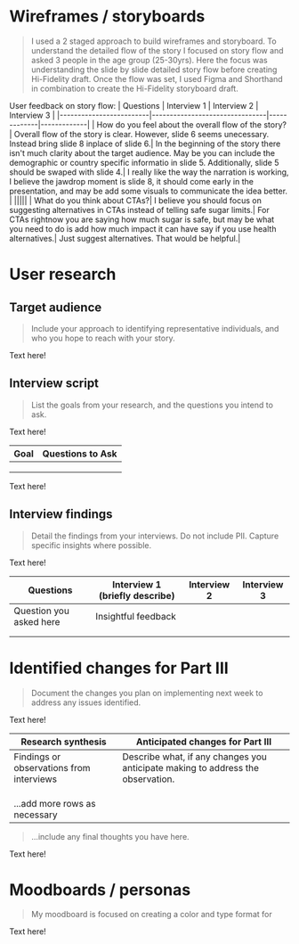 
# Wireframes / storyboards
> I used a 2 staged approach to build wireframes and storyboard. To understand the detailed flow of the story I focused on story flow and asked 3 people in the age group (25-30yrs). Here the focus was understanding the slide by slide detailed story flow before creating Hi-Fidelity draft. Once the flow was set, I used Figma and Shorthand in combination to create the Hi-Fidelity storyboard draft.

User feedback on story flow:
| Questions               | Interview 1  | Interview 2 | Interview 3 |
|-------------------------|--------------------------------|-------------|-------------|
| How do you feel about the overall flow of the story? | Overall flow of the story is clear. However, slide 6 seems unecessary. Instead bring slide 8 inplace of slide 6.| In the beginning of the story there isn't much clarity about the target audience. May be you can include the demographic or country specific informatio in slide 5. Additionally, slide 5 should be swaped with slide 4.| I really like the way the narration is working, I believe the jawdrop moment is slide 8, it should come early in the presentation, and may be add some visuals to communicate the idea better. |
|||||
| What do you think about CTAs?| I believe you should focus on suggesting alternatives in CTAs instead of telling safe sugar limits.| For CTAs rightnow you are saying how much sugar is safe, but may be what you need to do is add how much impact it can have say if you use health alternatives.| Just suggest alternatives. That would be helpful.|

# User research 

## Target audience
> Include your approach to identifying representative individuals, and who you hope to reach with your story. 

Text here!

## Interview script
> List the goals from your research, and the questions you intend to ask. 

Text here!

| Goal | Questions to Ask |
|------|------------------|
|      |                  |
|      |                  |
|      |                  |


Text here!

## Interview findings
> Detail the findings from your interviews.  Do not include PII.  Capture specific insights where possible.

Text here!

| Questions               | Interview 1 (briefly describe) | Interview 2 | Interview 3 |
|-------------------------|--------------------------------|-------------|-------------|
| Question you asked here | Insightful feedback            |             |             |
|                         |                                |             |             |
|                         |                                |             |             |


# Identified changes for Part III
> Document the changes you plan on implementing next week to address any issues identified.  

Text here!

| Research synthesis                       | Anticipated changes for Part III                                                |
|------------------------------------------|---------------------------------------------------------------------------------|
| Findings or observations from interviews | Describe what, if any changes you anticipate making to address the observation. |
|                                          |                                                                                 |
|                                          |                                                                                 |
|                                          |                                                                                 |
| ...add more rows as necessary            |                                                                                 |

> ...include any final thoughts you have here. 

Text here!

# Moodboards / personas
> My moodboard is focused on creating a color and type format for 

Text here!

